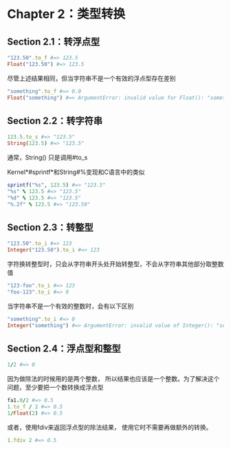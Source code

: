 # Chapter 2：类型转换

## Section 2.1：转浮点型

```ruby
"123.50".to_f #=> 123.5
Float("123.50") #=> 123.5
```

尽管上述结果相同，但当字符串不是一个有效的浮点型存在差别

```ruby
"something".to_f #=> 0.0
Float("something") #=> ArgumentError: invalid value for Float(): "something"
```

## Section 2.2：转字符串

```ruby
123.5.to_s #=> "123.5"
String(123.5) #=> "123.5"
```

通常，String() 只是调用#to_s

Kernel*#sprintf*和String#%变现和C语言中的类似

```ruby
sprintf("%s", 123.5) #=> "123.5"
"%s" % 123.5 #=> "123.5"
"%d" % 123.5 #=> "123.5"
"%.2f" % 123.5 #=> "123.50"
```

## Section 2.3：转整型

```ruby
"123.50".to_i #=> 123
Integer("123.50").to_i #=> 123
```

字符换转整型时，只会从字符串开头处开始转整型，不会从字符串其他部分取整数值

```ruby
"123-foo".to_i #=> 123
"foo-123".to_i #=> 0
```

当字符串不是一个有效的整数时，会有以下区别

```ruby
"something".to_i #=> 0
Integer("something") #=> ArgumentError: invalid value of Integer(): "something"
```

## Section 2.4：浮点型和整型

```ruby
1/2 #=> 0
```

因为做除法的时候用的是两个整数， 所以结果也应该是一个整数。为了解决这个问题，至少要把一个数转换成浮点型

```ruby
fa1.0/2 #=> 0.5
1.to_f / 2 #=> 0.5
1/Float(2) #=> 0.5
```

或者，使用fdiv来返回浮点型的除法结果， 使用它时不需要再做额外的转换。

```ruby
1.fdiv 2 #=> 0.5
```